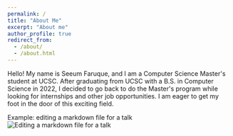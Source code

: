 ```yaml
---
permalink: /
title: "About Me"
excerpt: "About me"
author_profile: true
redirect_from: 
  - /about/
  - /about.html
---
```


Hello! My name is Seeum Faruque, and I am a Computer Science Master's student at UCSC. After graduating from UCSC with a B.S. in Computer Science in 2022, I decided to go back to do the Master's program while
looking for internships and other job opportunities. I am eager to get my foot in the door of this exciting field.

Example: editing a markdown file for a talk
![Editing a markdown file for a talk](/images/editing-talk.png)